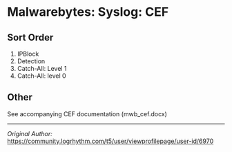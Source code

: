 # Malwarebytes: Syslog: CEF
## Sort Order
1. IPBlock
1. Detection
1. Catch-All: Level 1
1. Catch-All: level 0

## Other
See accompanying CEF documentation (mwb_cef.docx)

***
*Original Author:* https://community.logrhythm.com/t5/user/viewprofilepage/user-id/6970